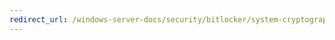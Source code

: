 ```yaml
---
redirect_url: /windows-server-docs/security/bitlocker/system-cryptography-use-fips-compliant-algorithms-for-encryption-hashing-and-signing.md
---
```

